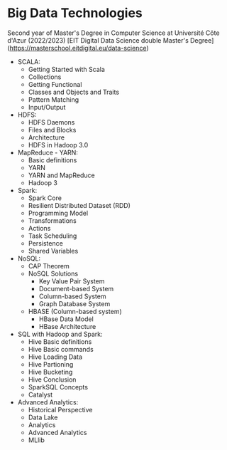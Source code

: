 # Big Data Technologies 
Second year of Master's Degree in Computer Science at Université Côte d'Azur (2022/2023) 
[EIT Digital Data Science double Master's Degree] (https://masterschool.eitdigital.eu/data-science)

- SCALA:
    - Getting Started with Scala 
    - Collections 
    - Getting Functional 
    - Classes and Objects and Traits 
    - Pattern Matching 
    - Input/Output 
- HDFS:
    - HDFS Daemons 
    - Files and Blocks 
    - Architecture 
    - HDFS in Hadoop 3.0
- MapReduce - YARN:
    - Basic definitions
    - YARN
    - YARN and MapReduce
    - Hadoop 3
- Spark:
    - Spark Core 
    - Resilient Distributed Dataset (RDD) 
    - Programming Model 
    - Transformations
    - Actions 
    - Task Scheduling
    - Persistence 
    - Shared Variables
- NoSQL:
    - CAP Theorem 
    - NoSQL Solutions 
        - Key Value Pair System 
        - Document-based System 
        - Column-based System 
        - Graph Database System 
    - HBASE (Column-based system)
        - HBase Data Model 
        - HBase Architecture
- SQL with Hadoop and Spark:
    - Hive Basic definitions 
    - Hive Basic commands 
    - Hive Loading Data 
    - Hive Partioning 
    - Hive Bucketing 
    - Hive Conclusion 
    - SparkSQL Concepts
    - Catalyst
- Advanced Analytics:
    - Historical Perspective 
    - Data Lake
    - Analytics 
    - Advanced Analytics 
    - MLlib